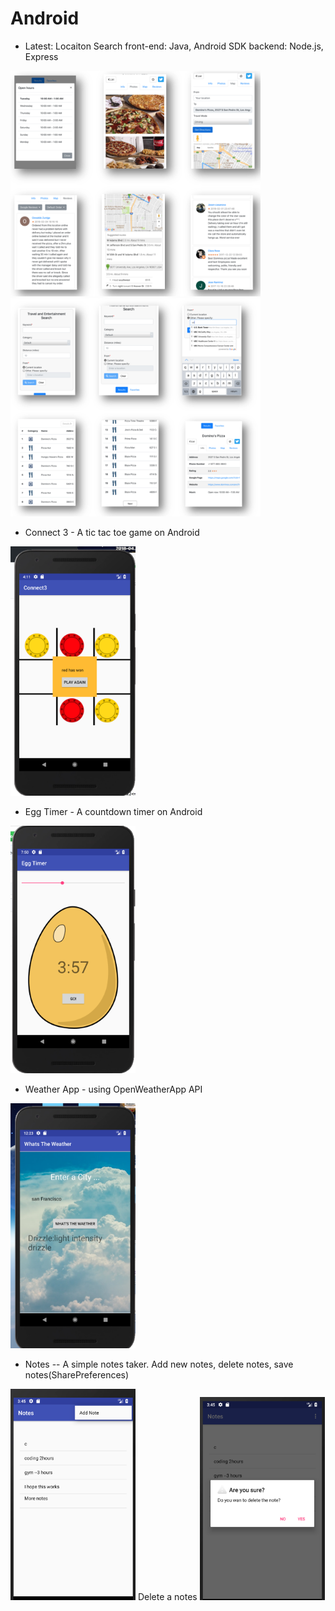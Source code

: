# Android

- Latest: Locaiton Search
front-end: Java, Android SDK
backend: Node.js, Express
<img src="ImageFile/LocationSearch2.png" width="400">

<img src="ImageFile/LocationSearch1.png" width="400">

- Connect 3 - A tic tac toe game on Android

<img src="ImageFile/connect3.png" width="200">

-  Egg Timer - A countdown timer on Android

<img src="ImageFile/EggTimer.png" width="200">

-  Weather App - using OpenWeatherApp API

<img src="ImageFile/weather.png" width="200">

- Notes -- A simple notes taker. Add new notes, delete notes, save notes(SharePreferences)

<span><img src="ImageFile/notes.png" width="200"> Delete a notes <img src="ImageFile/notes2.png" width="200"></span>

